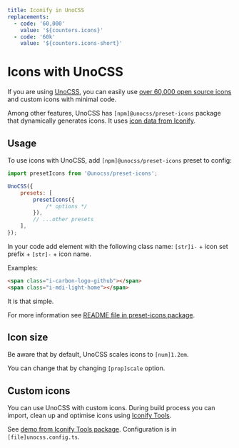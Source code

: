 ```yaml
title: Iconify in UnoCSS
replacements:
  - code: '60,000'
    value: '${counters.icons}'
  - code: '60k'
    value: '${counters.icons-short}'
```

# Icons with UnoCSS

If you are using [UnoCSS](https://github.com/unocss/unocss), you can easily use [over 60,000 open source icons](../../../icons/icon-data.md) and custom icons with minimal code.

Among other features, UnoCSS has `[npm]@unocss/preset-icons` package that dynamically generates icons. It uses [icon data from Iconify](../../../icons/icon-data.md).

## Usage

To use icons with UnoCSS, add `[npm]@unocss/preset-icons` preset to config:

```js
import presetIcons from '@unocss/preset-icons';

UnoCSS({
	presets: [
		presetIcons({
			/* options */
		}),
		// ...other presets
	],
});
```

In your code add element with the following class name: `[str]i-` + icon set prefix + `[str]-` + icon name.

Examples:

```html
<span class="i-carbon-logo-github"></span>
<span class="i-mdi-light-home"></span>
```

It is that simple.

For more information see [README file in preset-icons package](https://github.com/unocss/unocss/tree/main/packages/preset-icons/).

## Icon size

Be aware that by default, UnoCSS scales icons to `[num]1.2em`.

You can change that by changing `[prop]scale` option.

## Custom icons

You can use UnoCSS with custom icons. During build process you can import, clean up and optimise icons using [Iconify Tools](../../../tools/tools2/index.md).

See [demo from Iconify Tools package](https://github.com/iconify/tools/tree/main/%40iconify-demo/unocss). Configuration is in `[file]unocss.config.ts`.
